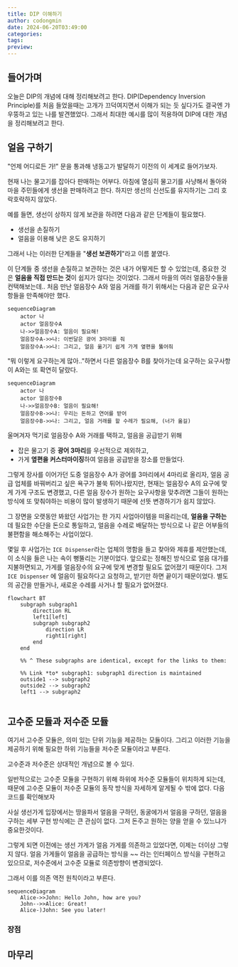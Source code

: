 ```yaml
---
title: DIP 이해하기
author: codongmin
date: 2024-06-20T03:49:00
categories: 
tags: 
preview:
---
```


## 들어가며

오늘은 DIP의 개념에 대해 정리해보려고 한다. DIP(Dependency Inversion Principle)를 처음 들었을때는 고개가 끄덕여지면서 이해가 되는 듯 싶다가도 결국엔 갸우뚱하고 있는 나를 발견했었다. 그래서 최대한 예시를 많이 적용하여 DIP에 대한 개념을 정리해보려고 한다. 


## 얼음 구하기 

"언제 어디로든 가!" 문을 통과해 냉동고가 발달하기 이전의 이 세계로 들어가보자.

현재 나는 물고기를 잡아다 판매하는 어부다. 아침에 열심히 물고기를 사냥해서 돌아와 마을 주민들에게 생선을 판매하려고 한다. 하지만 생선의 신선도를 유지하기는 그리 호락호락하지 않았다.

예를 들면, 생선이 상하지 않게 보관을 하려면 다음과 같은 단계들이 필요했다. 
- 생선을 손질하기 
- 얼음을 이용해 낮은 온도 유지하기  

그래서 나는 이러한 단계들을 "**생선 보관하기**"라고 이름 붙였다. 

이 단계들 중 생선을 손질하고 보관하는 것은 내가 어떻게든 할 수 있었는데, 중요한 것은 **얼음을 직접 만드는 것**이 쉽지가 않다는 것이었다. 그래서 마을의 여러 얼음장수들을 컨택해보는데.. 처음 만난 얼음장수 A와 얼음 거래를 하기 위해서는 다음과 같은 요구사항들을 만족해야만 했다. 

```mermaid
sequenceDiagram
    actor 나
    actor 얼음장수A
    나->>얼음장수A: 얼음이 필요해!
    얼음장수A->>나: 이번달은 광어 3마리를 줘
    얼음장수A->>나: 그리고, 얼음 옮기기 쉽게 가게 옆편을 뚫어줘
```

"뭐 이렇게 요구하는게 많아.."하면서 다른 얼음장수 B를 찾아가는데 요구하는 요구사항이 A와는 또 확연히 달랐다. 

```mermaid
sequenceDiagram
    actor 나
    actor 얼음장수B
    나->>얼음장수B: 얼음이 필요해!
    얼음장수B->>나: 우리는 돈하고 연어를 받어
    얼음장수B->>나: 그리고, 얼음 거래를 할 수레가 필요해, (너가 옮길)
```

울며겨자 먹기로 얼음장수 A와 거래를 택하고, 얼음을 공급받기 위해 
- 잡은 물고기 중 **광어 3마리**를 우선적으로 제외하고, 
- 가게 **옆편을 커스터마이징**하여 얼음을 공급받을 장소를 만들었다.

그렇게 장사를 이어가던 도중 얼음장수 A가 광어를 3마리에서 4마리로 올리자, 얼음 공급 업체를 바꿔버리고 싶은 욕구가 불쑥 튀어나왔지만, 현재는 얼음장수 A의 요구에 맞게 가게 구조도 변경했고, 다른 얼음 장수가 원하는 요구사항을 맞추려면 그들이 원하는 방식에 또 맞춰야하는 비용이 많이 발생하기 때문에 선뜻 변경하기가 쉽지 않았다.

그 장면을 오랫동안 봐왔던 사업가는 한 가지 사업아이템을 떠올리는데, **얼음을 구하는** 데 필요한 수단을 돈으로 통일하고, 얼음을 수레로 배달하는 방식으로 나 같은 어부들의 불편함을 해소해주는 사업이었다.

몇일 후 사업가는 `ICE Dispenser`라는 업체의 명함을 들고 찾아와 제휴를 제안했는데, 이 소식을 들은 나는 속이 뻥뚤리는 기분이었다. 앞으로는 정해진 방식으로 얼음 대가를 지불하면되고, 가게를 얼음장수의 요구에 맞게 변경할 필요도 없어졌기 때문이다. 그저 `ICE Dispenser` 에 얼음이 필요하다고 요청하고, 받기만 하면 끝이기 때문이었다. 별도의 공간을 만들거나, 새로운 수레를 사거나 할 필요가 없어졌다.

```mermaid
flowchart BT
    subgraph subgraph1
	    direction RL
	    left1[left]
	    subgraph subgraph2
	        direction LR
	        right1[right]
        end
    end
    
    %% ^ These subgraphs are identical, except for the links to them:

    %% Link *to* subgraph1: subgraph1 direction is maintained
    outside1 --> subgraph2
    outside2 --> subgraph2
    left1 --> subgraph2


```



## 고수준 모듈과 저수준 모듈 

여기서 고수준 모듈은, 의미 있는 단위 기능을 제공하는 모듈이다. 그리고 이러한 기능을 제공하기 위해 필요한 하위 기능들을 저수준 모듈이라고 부른다. 

고수준과 저수준은 상대적인 개념으로 볼 수 있다. 

일반적으로는 고수준 모듈을 구현하기 위해 하위에 저수준 모듈들이 위치하게 되는데, 때문에 고수준 모듈이 저수준 모듈의 동작 방식을 자세하게 알게될 수 밖에 없다. 다음 코드를 확인해보자



사실 생선가게 입장에서는 땅을파서 얼음을 구하던, 동굴에가서 얼음을 구하던, 얼음을 구하는 세부 구현 방식에는 큰 관심이 없다. 그저 돈주고 원하는 양을 얻을 수 있느냐가 중요한것이다. 

그렇게 되면 이전에는 생선 가게가 얼음 가게를 의존하고 있었다면, 이제는 더이상 그렇지 않다. 얼음 가게들이 얼음을 공급하는 방식을 ~~ 라는 인터페이스 방식을 구현하고 있으므로, 저수준에서 고수준 모듈로 의존방향이 변경되었다. 

그래서 이를 의존 역전 원칙이라고 부른다. 



```mermaid
sequenceDiagram
    Alice->>John: Hello John, how are you?
    John-->>Alice: Great!
    Alice-)John: See you later!

```

### 장점



## 마무리

